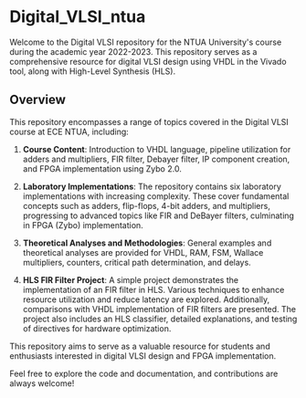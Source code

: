 
# Digital_VLSI_ntua

Welcome to the Digital VLSI repository for the NTUA University's course during the academic year 2022-2023. This repository serves as a comprehensive resource for digital VLSI design using VHDL in the Vivado tool, along with High-Level Synthesis (HLS).

## Overview

This repository encompasses a range of topics covered in the Digital VLSI course at ECE NTUA, including:

1. **Course Content**: Introduction to VHDL language, pipeline utilization for adders and multipliers, FIR filter, Debayer filter, IP component creation, and FPGA implementation using Zybo 2.0.

2. **Laboratory Implementations**: The repository contains six laboratory implementations with increasing complexity. These cover fundamental concepts such as adders, flip-flops, 4-bit adders, and multipliers, progressing to advanced topics like FIR and DeBayer filters, culminating in FPGA (Zybo) implementation.

3. **Theoretical Analyses and Methodologies**: General examples and theoretical analyses are provided for VHDL, RAM, FSM, Wallace multipliers, counters, critical path determination, and delays.

4. **HLS FIR Filter Project**: A simple project demonstrates the implementation of an FIR filter in HLS. Various techniques to enhance resource utilization and reduce latency are explored. Additionally, comparisons with VHDL implementation of FIR filters are presented. The project also includes an HLS classifier, detailed explanations, and testing of directives for hardware optimization.

This repository aims to serve as a valuable resource for students and enthusiasts interested in digital VLSI design and FPGA implementation.

Feel free to explore the code and documentation, and contributions are always welcome!

